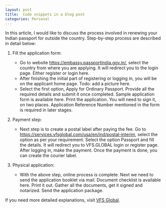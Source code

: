 ```yaml
---
layout: post
title:  Code snippets in a blog post
categories: Personal
---
```


In this article, I would like to discuss the process involved in renewing your Indian passport for outside the country. 
Step-by-step process are described in detail below:

1. Fill the application form:
   * Go to website https://embassy.passportindia.gov.in/, select the country from where you are applying. It will redirect you to the login page. Either register or 
   login here. 
   * After finishing the initial part of registering or logging in, you will be on the applicant home page. Todo: add a picture here.
   * Select the first option, Apply for Ordinary Passport. 
  Provide all the required details and submit it once completed. Sample application form is available here. 
  Print the application. You will need to sign it, on two places. Application Reference Number mentioned in the form is required in later stages.
		
2. Payment step: 
   * Next step is to create a postal label after paying the fee. Go to https://services.vfsglobal.com/usa/en/ind/postal-interim, select the option as per your 
  requirement. Select the option Passport and fill the details. It will redirect you to VFS.GLOBAL login or register page. After logging in, make the payment.
  Once the payment is done, you can create the courier label.
		
3. Physical application:
   * With the above step, online process is complete. Next we need to send the application booklet via mail. Document checklist is available here. 
  Print it out. Gather all the documents, get it signed and notarized. Send the application package.

If you need more detailed explanations, visit [VFS Global](https://visa.vfsglobal.com/usa/en/ind/apply-passport/).
